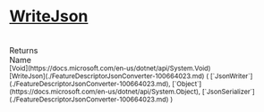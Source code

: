 # [WriteJson](./FeatureDescriptorJsonConverter-100664023.md)


<br>
Returns<img width=542/>Name
<br>
<sub>[Void](https://docs.microsoft.com/en-us/dotnet/api/System.Void)</sub><img width=500/><sub>[WriteJson](./FeatureDescriptorJsonConverter-100664023.md) ( [`JsonWriter`](./FeatureDescriptorJsonConverter-100664023.md), [`Object`](https://docs.microsoft.com/en-us/dotnet/api/System.Object), [`JsonSerializer`](./FeatureDescriptorJsonConverter-100664023.md) )</sub><br>



